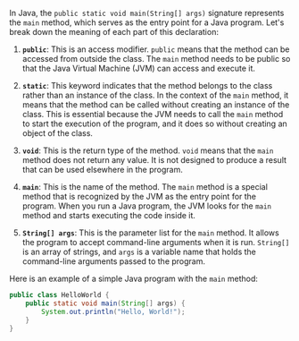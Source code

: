 In Java, the `public static void main(String[] args)` signature represents the `main` method, which serves as the entry point for a Java program. Let's break down the meaning of each part of this declaration:

1. **`public`**: This is an access modifier. `public` means that the method can be accessed from outside the class. The `main` method needs to be public so that the Java Virtual Machine (JVM) can access and execute it.

2. **`static`**: This keyword indicates that the method belongs to the class rather than an instance of the class. In the context of the `main` method, it means that the method can be called without creating an instance of the class. This is essential because the JVM needs to call the `main` method to start the execution of the program, and it does so without creating an object of the class.

3. **`void`**: This is the return type of the method. `void` means that the `main` method does not return any value. It is not designed to produce a result that can be used elsewhere in the program.

4. **`main`**: This is the name of the method. The `main` method is a special method that is recognized by the JVM as the entry point for the program. When you run a Java program, the JVM looks for the `main` method and starts executing the code inside it.

5. **`String[] args`**: This is the parameter list for the `main` method. It allows the program to accept command-line arguments when it is run. `String[]` is an array of strings, and `args` is a variable name that holds the command-line arguments passed to the program.

Here is an example of a simple Java program with the `main` method:

```java
public class HelloWorld {
    public static void main(String[] args) {
        System.out.println("Hello, World!");
    }
}
```
